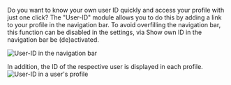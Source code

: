 Do you want to know your own user ID quickly and access your profile with just one click? The "User-ID" module allows you to do this by adding a link to your profile in the navigation bar. To avoid overfilling the navigation bar, this function can be disabled in the settings, via Show own ID in the navigation bar be (de)activated.

![User-ID in the navigation bar](navbar.png)

In addition, the ID of the respective user is displayed in each profile.
![User-ID in a user's profile](profile.png)